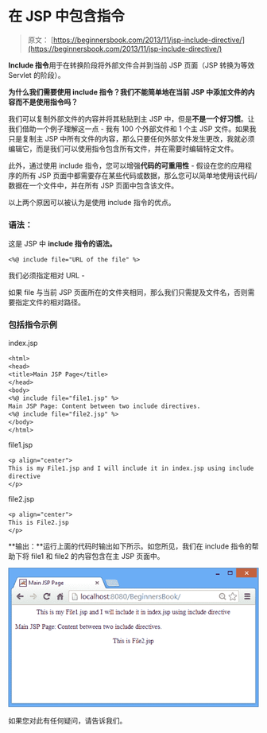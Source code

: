 # 在 JSP 中包含指令

> 原文： [https://beginnersbook.com/2013/11/jsp-include-directive/](https://beginnersbook.com/2013/11/jsp-include-directive/)

**Include 指令**用于在转换阶段将外部文件合并到当前 JSP 页面（JSP 转换为等效 Servlet 的阶段）。

**为什么我们需要使用 include 指令？我们不能简单地在当前 JSP 中添加文件的内容而不是使用指令吗？**

我们可以复制外部文件的内容并将其粘贴到主 JSP 中，但是**不是一个好习惯**。让我们借助一个例子理解这一点 - 我有 100 个外部文件和 1 个主 JSP 文件。如果我只是复制主 JSP 中所有文件的内容，那么只要任何外部文件发生更改，我就必须编辑它，而是我们可以使用指令包含所有文件，并在需要时编辑特定文件。

此外，通过使用 include 指令，您可以增强**代码的可重用性** - 假设在您的应用程序的所有 JSP 页面中都需要存在某些代码或数据，那么您可以简单地使用该代码/数据在一个文件中，并在所有 JSP 页面中包含该文件。

以上两个原因可以被认为是使用 include 指令的优点。

### **语法：**

这是 JSP 中 **include 指令的语法。**

```
<%@ include file="URL of the file" %>
```

我们必须指定相对 URL -

如果 file 与当前 JSP 页面所在的文件夹相同，那么我们只需提及文件名，否则需要指定文件的相对路径。

### 包括指令示例

index.jsp

```
<html>
<head>
<title>Main JSP Page</title>
</head>
<body>
<%@ include file="file1.jsp" %>
Main JSP Page: Content between two include directives.
<%@ include file="file2.jsp" %>
</body>
</html>
```

file1.jsp

```
<p align="center">
This is my File1.jsp and I will include it in index.jsp using include directive
</p>
```

file2.jsp

```
<p align="center">
This is File2.jsp
</p>
```

**输出：**运行上面的代码时输出如下所示。如您所见，我们在 include 指令的帮助下将 file1 和 file2 的内容包含在主 JSP 页面中。

![Include-Directive-example-output](img/4c8a811a47fc4c451663c03e02704918.jpg)

如果您对此有任何疑问，请告诉我们。